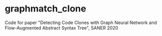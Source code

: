 # graphmatch_clone
Code for paper "Detecting Code Clones with Graph Neural Network and Flow-Augmented Abstract Syntax Tree", SANER 2020
